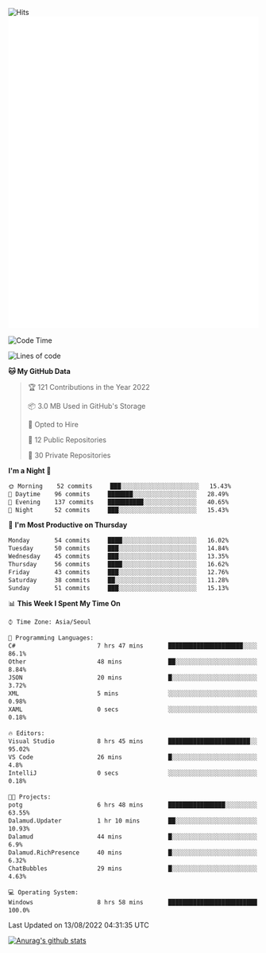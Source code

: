 ![Hits](https://hits.seeyoufarm.com/api/count/incr/badge.svg?url=https%3A%2F%2Fgithub.com%2Fkokose1234&count_bg=%2379C83D&title_bg=%23555555&icon=apple.svg&icon_color=%23E7E7E7&title=hits&edge_flat=false)
<br/>
![Metrics](https://github.com/kokose1234/kokose1234/blob/main/github-metrics.svg)

<!--START_SECTION:waka-->
![Code Time](http://img.shields.io/badge/Code%20Time-664%20hrs%2014%20mins-blue)

![Lines of code](https://img.shields.io/badge/From%20Hello%20World%20I%27ve%20Written-936%20Thousand%20lines%20of%20code-blue)

**🐱 My GitHub Data** 

> 🏆 121 Contributions in the Year 2022
 > 
> 📦 3.0 MB Used in GitHub's Storage 
 > 
> 💼 Opted to Hire
 > 
> 📜 12 Public Repositories 
 > 
> 🔑 30 Private Repositories  
 > 
**I'm a Night 🦉** 

```text
🌞 Morning    52 commits     ███░░░░░░░░░░░░░░░░░░░░░░   15.43% 
🌆 Daytime    96 commits     ███████░░░░░░░░░░░░░░░░░░   28.49% 
🌃 Evening    137 commits    ██████████░░░░░░░░░░░░░░░   40.65% 
🌙 Night      52 commits     ███░░░░░░░░░░░░░░░░░░░░░░   15.43%

```
📅 **I'm Most Productive on Thursday** 

```text
Monday       54 commits     ████░░░░░░░░░░░░░░░░░░░░░   16.02% 
Tuesday      50 commits     ███░░░░░░░░░░░░░░░░░░░░░░   14.84% 
Wednesday    45 commits     ███░░░░░░░░░░░░░░░░░░░░░░   13.35% 
Thursday     56 commits     ████░░░░░░░░░░░░░░░░░░░░░   16.62% 
Friday       43 commits     ███░░░░░░░░░░░░░░░░░░░░░░   12.76% 
Saturday     38 commits     ██░░░░░░░░░░░░░░░░░░░░░░░   11.28% 
Sunday       51 commits     ███░░░░░░░░░░░░░░░░░░░░░░   15.13%

```


📊 **This Week I Spent My Time On** 

```text
⌚︎ Time Zone: Asia/Seoul

💬 Programming Languages: 
C#                       7 hrs 47 mins       █████████████████████░░░░   86.1% 
Other                    48 mins             ██░░░░░░░░░░░░░░░░░░░░░░░   8.84% 
JSON                     20 mins             █░░░░░░░░░░░░░░░░░░░░░░░░   3.72% 
XML                      5 mins              ░░░░░░░░░░░░░░░░░░░░░░░░░   0.98% 
XAML                     0 secs              ░░░░░░░░░░░░░░░░░░░░░░░░░   0.18%

🔥 Editors: 
Visual Studio            8 hrs 45 mins       ███████████████████████░░   95.02% 
VS Code                  26 mins             █░░░░░░░░░░░░░░░░░░░░░░░░   4.8% 
IntelliJ                 0 secs              ░░░░░░░░░░░░░░░░░░░░░░░░░   0.18%

🐱‍💻 Projects: 
potg                     6 hrs 48 mins       ████████████████░░░░░░░░░   63.55% 
Dalamud.Updater          1 hr 10 mins        ██░░░░░░░░░░░░░░░░░░░░░░░   10.93% 
Dalamud                  44 mins             █░░░░░░░░░░░░░░░░░░░░░░░░   6.9% 
Dalamud.RichPresence     40 mins             █░░░░░░░░░░░░░░░░░░░░░░░░   6.32% 
ChatBubbles              29 mins             █░░░░░░░░░░░░░░░░░░░░░░░░   4.63%

💻 Operating System: 
Windows                  8 hrs 58 mins       █████████████████████████   100.0%

```


 Last Updated on 13/08/2022 04:31:35 UTC
<!--END_SECTION:waka-->

[![Anurag's github stats](https://github-readme-stats.vercel.app/api?username=kokose1234&theme=dracula)](https://github.com/anuraghazra/github-readme-stats)



	
